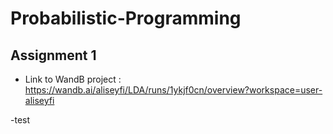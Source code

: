 # Probabilistic-Programming

## Assignment 1
- Link to WandB project : https://wandb.ai/aliseyfi/LDA/runs/1ykjf0cn/overview?workspace=user-aliseyfi

-test